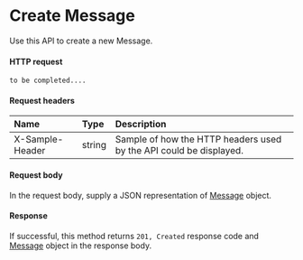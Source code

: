 # Create Message

Use this API to create a new Message.
#### HTTP request
<!-- { "blockType": "ignored" } -->
```http
to be completed....
```
#### Request headers
| Name       | Type | Description|
|:---------------|:--------|:----------|
| X-Sample-Header  | string  | Sample of how the HTTP headers used by the API could be displayed.|

#### Request body
In the request body, supply a JSON representation of [Message](../resources/message.md) object.


#### Response
If successful, this method returns `201, Created` response code and [Message](../resources/message.md) object in the response body.
